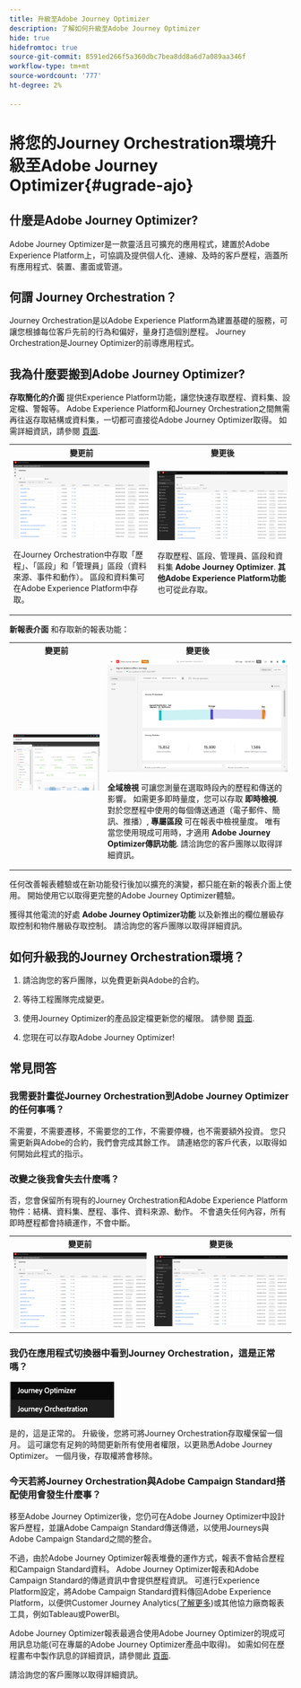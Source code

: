 ```yaml
---
title: 升級至Adobe Journey Optimizer
description: 了解如何升級至Adobe Journey Optimizer
hide: true
hidefromtoc: true
source-git-commit: 8591ed266f5a360dbc7bea8dd8a6d7a089aa346f
workflow-type: tm+mt
source-wordcount: '777'
ht-degree: 2%

---
```



# 將您的Journey Orchestration環境升級至Adobe Journey Optimizer{#ugrade-ajo}

## 什麼是Adobe Journey Optimizer?

Adobe Journey Optimizer是一款靈活且可擴充的應用程式，建置於Adobe Experience Platform上，可協調及提供個人化、連線、及時的客戶歷程，涵蓋所有應用程式、裝置、畫面或管&#x200B;道。

## 何謂 Journey Orchestration？

Journey Orchestration是以Adobe Experience Platform為建置基礎的服務，可讓您根據每位客戶先前的行為和偏好，量身打造個別歷程。 Journey Orchestration是Journey Optimizer的前導應用程式。

## 我為什麼要搬到Adobe Journey Optimizer?

**存取簡化的介面** 提供Experience Platform功能，讓您快速存取歷程、資料集、設定檔、警報等。 Adobe Experience Platform和Journey Orchestration之間無需再往返存取結構或資料集，一切都可直接從Adobe Journey Optimizer取得。 如需詳細資訊，請參閱 [頁面](https://experienceleague.adobe.com/docs/journey-optimizer/using/get-started/user-interface.html).

<table>
<tr>
<th>變更前</th>
<th>變更後</th>
</tr>
<tr>
<td><img src="../assets/migration-ajo-1.png"><p>在Journey Orchestration中存取「歷程」、「區段」和「管理員」區段（資料來源、事件和動作）。 區段和資料集可在Adobe Experience Platform中存取。 </p></td>
<td><img src="../assets/migration-ajo-2.png"><p>存取歷程、區段、管理員、區段和資料集 <strong>Adobe Journey Optimizer</strong>. <strong>其他Adobe Experience Platform功能</strong> 也可從此存取。</p></td>
</tr>
</table>

**新報表介面** 和存取新的報表功能：

<table>
<tr>
<th>變更前</th>
<th>變更後</th>
</tr>
<tr>
<td><img src="../assets/migration-ajo-5.png"></td>
<td><img src="../assets/migration-ajo-6.png"><p><strong>全域檢視</strong> 可讓您測量在選取時段內的歷程和傳送的影響。 如需更多即時量度，您可以存取 <strong>即時檢視</strong>. 對於您歷程中使用的每個傳送通道（電子郵件、簡訊、推播）, <strong>專屬區段</strong> 可在報表中檢視量度。 唯有當您使用現成可用時，才適用 <strong>Adobe Journey Optimizer傳訊功能</strong>. 請洽詢您的客戶團隊以取得詳細資訊。</p></td>
</tr>
</table>

任何改善報表體驗或在新功能發行後加以擴充的演變，都只能在新的報表介面上使用。 開始使用它以取得更完整的Adobe Journey Optimizer體驗。

獲得其他電流的好處 **Adobe Journey Optimizer功能** 以及新推出的欄位層級存取控制和物件層級存取控制。 請洽詢您的客戶團隊以取得詳細資訊。

## 如何升級我的Journey Orchestration環境？

1. 請洽詢您的客戶團隊，以免費更新與Adobe的合約。

1. 等待工程團隊完成變更。

1. 使用Journey Optimizer的產品設定檔更新您的權限。 請參閱 [頁面](https://experienceleague.adobe.com/docs/journey-optimizer/using/administration/ootb-product-profiles.html?lang=zh-Hant).

1. 您現在可以存取Adobe Journey Optimizer!

## 常見問答

### 我需要計畫從Journey Orchestration到Adobe Journey Optimizer的任何事嗎？

不需要，不需要遷移，不需要您的工作，不需要停機，也不需要額外投資。 您只需更新與Adobe的合約，我們會完成其餘工作。 請連絡您的客戶代表，以取得如何開始此程式的指示。

### 改變之後我會失去什麼嗎？

否，您會保留所有現有的Journey Orchestration和Adobe Experience Platform物件：結構、資料集、歷程、事件、資料來源、動作。 不會遺失任何內容，所有即時歷程都會持續運作，不會中斷。

<table>
<tr>
<th>變更前</th>
<th>變更後</th>
</tr>
<tr>
<td><img src="../assets/migration-ajo-7.png"></td>
<td><img src="../assets/migration-ajo-8.png"></td>
</tr>
</table>

### 我仍在應用程式切換器中看到Journey Orchestration，這是正常嗎？

![](../assets/migration-ajo-9.png)

是的，這是正常的。 升級後，您將可將Journey Orchestration存取權保留一個月。 這可讓您有足夠的時間更新所有使用者權限，以更熟悉Adobe Journey Optimizer。 一個月後，存取權將會移除。

### 今天若將Journey Orchestration與Adobe Campaign Standard搭配使用會發生什麼事？

移至Adobe Journey Optimizer後，您仍可在Adobe Journey Optimizer中設計客戶歷程，並讓Adobe Campaign Standard傳送傳遞，以使用Journeys與Adobe Campaign Standard之間的整合。

不過，由於Adobe Journey Optimizer報表堆疊的運作方式，報表不會結合歷程和Campaign Standard資料。 Adobe Journey Optimizer報表和Adobe Campaign Standard的傳遞資訊中會提供歷程資訊。 可進行Experience Platform設定，將Adobe Campaign Standard資料傳回Adobe Experience Platform，以便供Customer Journey Analytics([了解更多](https://business.adobe.com/products/experience-platform/customer-journey-analytics.html))或其他協力廠商報表工具，例如Tableau或PowerBI。

Adobe Journey Optimizer報表最適合使用Adobe Journey Optimizer的現成可用訊息功能(可在專屬的Adobe Journey Optimizer產品中取得)。 如需如何在歷程畫布中製作訊息的詳細資訊，請參閱此 [頁面](https://experienceleague.adobe.com/docs/journey-optimizer/using/messages/messages-in-journeys.html).

請洽詢您的客戶團隊以取得詳細資訊。
